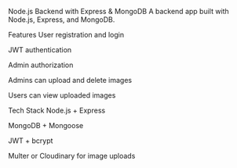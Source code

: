  Node.js Backend with Express & MongoDB
A backend app built with Node.js, Express, and MongoDB.

 Features
User registration and login

JWT authentication

Admin authorization

Admins can upload and delete images

Users can view uploaded images

 Tech Stack
Node.js + Express

MongoDB + Mongoose

JWT + bcrypt

Multer or Cloudinary for image uploads
